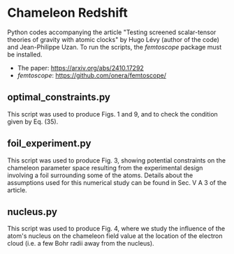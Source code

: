 # Chameleon Redshift
Python codes accompanying the article "Testing screened scalar-tensor theories of gravity with atomic clocks" by Hugo Lévy (author of the code) and Jean-Philippe Uzan. To run the scripts, the *femtoscope* package must be installed.
- The paper: https://arxiv.org/abs/2410.17292
- *femtoscope*: https://github.com/onera/femtoscope/

## optimal_constraints.py
This script was used to produce Figs. 1 and 9, and to check the condition given by Eq. (35).

## foil_experiment.py
This script was used to produce Fig. 3, showing potential constraints on the chameleon parameter space resulting from the experimental design involving a foil surrounding some of the atoms. Details about the assumptions used for this numerical study can be found in Sec. V A 3 of the article.

## nucleus.py
This script was used to produce Fig. 4, where we study the influence of the atom's nucleus on the chameleon field value at the location of the electron cloud (i.e. a few Bohr radii away from the nucleus).
